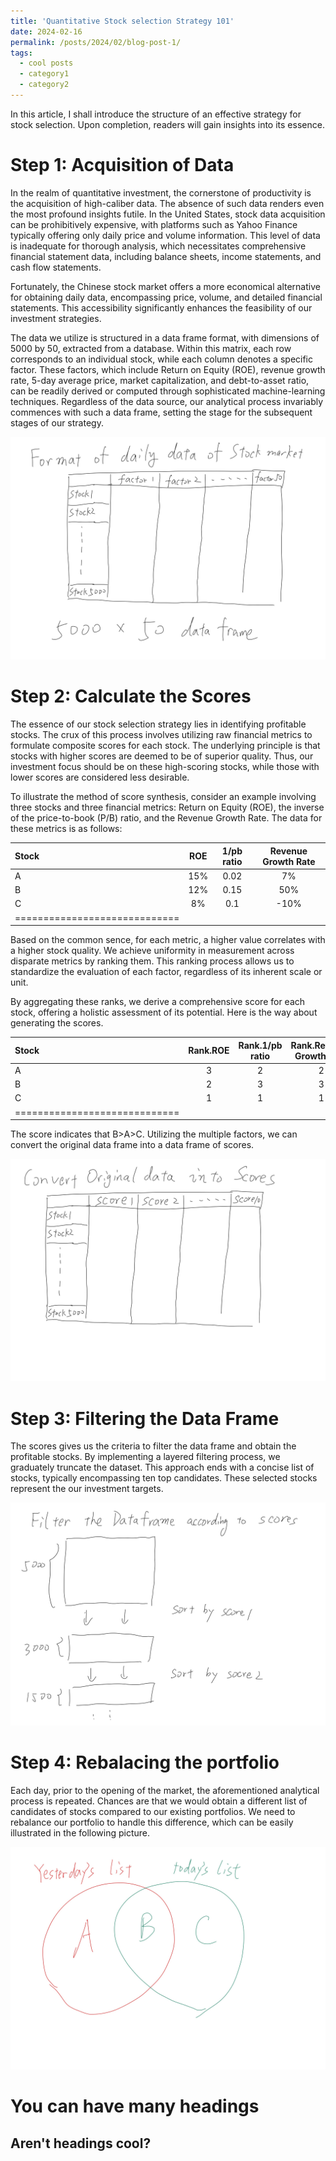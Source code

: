 ```yaml
---
title: 'Quantitative Stock selection Strategy 101'
date: 2024-02-16
permalink: /posts/2024/02/blog-post-1/
tags:
  - cool posts
  - category1
  - category2
---
```



In this article, I shall introduce the structure of an effective strategy for stock selection. Upon completion, readers will gain insights into its essence.



Step 1: Acquisition of Data
======


In the realm of quantitative investment, the cornerstone of productivity is the acquisition of high-caliber data. The absence of such data renders even the most profound insights futile. In the United States, stock data acquisition can be prohibitively expensive, with platforms such as Yahoo Finance typically offering only daily price and volume information. This level of data is inadequate for thorough analysis, which necessitates comprehensive financial statement data, including balance sheets, income statements, and cash flow statements.

Fortunately, the Chinese stock market offers a more economical alternative for obtaining daily data, encompassing price, volume, and detailed financial statements. This accessibility significantly enhances the feasibility of our investment strategies.

The data we utilize is structured in a data frame format, with dimensions of 5000 by 50, extracted from a database. Within this matrix, each row corresponds to an individual stock, while each column denotes a specific factor. These factors, which include Return on Equity (ROE), revenue growth rate, 5-day average price, market capitalization, and debt-to-asset ratio, can be readily derived or computed through sophisticated machine-learning techniques. Regardless of the data source, our analytical process invariably commences with such a data frame, setting the stage for the subsequent stages of our strategy.

![Editing a markdown file for a talk](/images/plot1.png)



Step 2: Calculate the Scores
======

The essence of our stock selection strategy lies in identifying profitable stocks. The crux of this process involves utilizing raw financial metrics to formulate composite scores for each stock. The underlying principle is that stocks with higher scores are deemed to be of superior quality. Thus, our investment focus should be on these high-scoring stocks, while those with lower scores are considered less desirable.

To illustrate the method of score synthesis, consider an example involving three stocks and three financial metrics: Return on Equity (ROE), the inverse of the price-to-book (P/B) ratio, and the Revenue Growth Rate. The data for these metrics is as follows:

| Stock | ROE | 1/pb ratio | Revenue Growth Rate|
|:--------|:-------:|:--------:|:-------:|
| A  | 15%   |  0.02  | 7%|
|B  | 12%   | 0.15  | 50%|
| C   | 8%   | 0.1  |-10%|
|=============================|


Based on the common sence, for each metric, a higher value correlates with a higher stock quality. We achieve uniformity in measurement across disparate metrics by ranking them. This ranking process allows us to standardize the evaluation of each factor, regardless of its inherent scale or unit.

By aggregating these ranks, we derive a comprehensive score for each stock, offering a holistic assessment of its potential. Here is the way about generating the scores.

| Stock | Rank.ROE | Rank.1/pb ratio | Rank.Revenue Growth Rate|Score|
|:--------|:-------:|:--------:|:-------:|:-------:|
| A  | 3   |  2  | 2|7=3+2+2|
|B  | 2   | 3  | 3|8=2+3+3|
| C   | 1   | 1  |1|3=1+1+1|
|=============================|

The score indicates that B>A>C. Utilizing the multiple factors, we can convert the original data frame into a data frame of scores.

![Editing a markdown file for a talk](/images/plot2.png)


Step 3: Filtering the Data Frame
======

The scores gives us the criteria to filter the data frame and obtain the profitable stocks. By implementing a layered filtering process, we graduately truncate the dataset. This approach ends with  a concise list of stocks, typically encompassing ten top candidates. These selected stocks represent the our investment targets.

![Editing a markdown file for a talk](/images/plot3.png)

Step 4: Rebalacing the portfolio
======

Each day, prior to the opening of the market, the aforementioned analytical process is repeated. Chances are that we would obtain a different list of candidates of stocks compared to our existing portfolios. We need to rebalance our portfolio to handle this difference, which can be easily illustrated in the following picture.

![Editing a markdown file for a talk](/images/plot4.png)


You can have many headings
======

Aren't headings cool?
------

